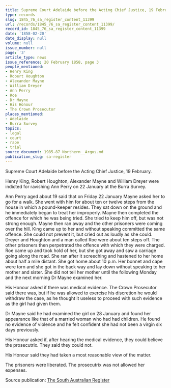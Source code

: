 ```yaml
---
title: Supreme Court Adelaide before the Acting Chief Justice, 19 February.
type: records
slug: 1845_76_sa_register_content_11399
url: /records/1845_76_sa_register_content_11399/
record_id: 1845_76_sa_register_content_11399
date: '1858-02-20'
date_display: null
volume: null
issue_number: null
page: '3'
article_type: news
issue_reference: 20 February 1858, page 3
people_mentioned:
- Henry King
- Robert Houghton
- Alexander Mayne
- William Dreyer
- Ann Perry
- Roe
- Dr Mayne
- His Honour
- The Crown Prosecutor
places_mentioned:
- Adelaide
- Burra Survey
topics:
- legal
- court
- rape
- trial
source_document: 1985-87_Northern__Argus.md
publication_slug: sa-register
---
```


Supreme Court Adelaide before the Acting Chief Justice, 19 February.

Henry King, Robert Houghton, Alexander Mayne and William Dreyer were indicted for ravishing Ann Perry on 22 January at the Burra Survey.

Ann Perry aged about 19 said that on Friday 22 January Mayne asked her to go for a walk.  She went with him for about ten or twelve steps from the house in which a pound-keeper resides.  They sat down on the ground and he immediately began to treat her improperly.  Mayne then completed the offence for which he was being tried.  She tried to keep him off, but was not strong enough.  Mayne then ran away and the other prisoners were coming over the hill.  King came up to her and without speaking committed the same offence.  She could not prevent it, but cried out as loudly as she could.  Dreyer and Houghton and a man called Roe were about ten steps off.  The other prisoners then perpetrated the offence with which they were charged.  Roe came up and took hold of her, but she got away and saw a carriage going along the road.  She ran after it screeching and hastened to her home about half a mile distant.  She got home about 10 p.m.  Her bonnet and cape were torn and she got in the back way and lay down without speaking to her mother and sister.  She did not tell her mother until the following Monday and the next morning Dr Mayne examined her.

His Honour asked if there was medical evidence.  The Crown Prosecutor said there was, but if he was allowed to exercise his discretion he would withdraw the case, as he thought it useless to proceed with such evidence as the girl had given them.

Dr Mayne said he had examined the girl on 28 January and found her appearance like that of a married woman who had had children.  He found no evidence of violence and he felt confident she had not been a virgin six days previously.

His Honour asked if, after hearing the medical evidence, they could believe the prosecutrix.  They said they could not.

His Honour said they had taken a most reasonable view of the matter.

The prisoners were liberated.  The prosecutrix was not allowed her expenses.

Source publication: [The South Australian Register](/publications/sa-register/)
